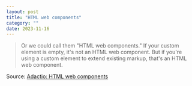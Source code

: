 ```yaml
---
layout: post
title: "HTML web components"
category: ""
date: 2023-11-16
---
```


>Or we could call them "HTML web components." If your custom element is empty, it's not an HTML web component. But if you're using a custom element to extend existing markup, that's an HTML web component.

Source: [Adactio: HTML web components](https://adactio.com/journal/20618)
